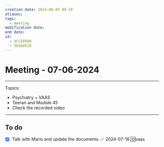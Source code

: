 ```yaml
---
creation date: 2024-06-07 09:28
aliases: 
tags:
  - meeting
modification date: 
end date: 
id:
  - 3CCE0508
  - 3D260510
---
```

# Meeting - 07-06-2024
---
Topics:
+ Psychiatry + VAAS
+ Teeran and Module 45
+ Check the recorded video
---
## To do
- [x] Talk with Mario and update the documents. ✅ 2024-07-16 🆔vaas